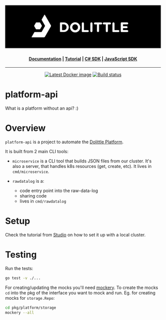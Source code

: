 <h1 align="center"><img src="https://raw.githubusercontent.com/dolittle/Documentation/master/Source/static/images/dolittle_negativ_horisontal_RGB_black.svg" alt="Dolittle"></h1>

<h4 align="center">
    <a href="https://dolittle.io">Documentation</a> |
    <a href="https://dolittle.io/docs/tutorials/getting_started/">Tutorial</a> |
    <a href="https://github.com/dolittle/DotNet.SDK">C# SDK</a> |
    <a href="https://github.com/dolittle/JavaScript.SDK">JavaScript SDK</a>
</h4>

---

<p align="center">
    <a href="https://hub.docker.com/r/dolittle/platform-api"><img src="https://img.shields.io/docker/v/dolittle/platform-api?label=dolittle%2Fplatform-api&logo=docker&sort=semver" alt="Latest Docker image"></a>
    <a href="https://github.com/dolittle/platform-api/actions/workflows/ci.yml"><img src="https://github.com/dolittle/platform-api/actions/workflows/ci.yml/badge.svg" alt="Build status"></a>
</p>

# platform-api
What is a platform without an api? :)

# Overview

`platform-api` is a project to automate the [Dolittle Platform](https://dolittle.io/docs/platform/).

It is built from 2 main CLI tools:

- `microservice` is a CLI tool that builds JSON files from our cluster. It's also a server, that handles k8s resources (get, create, etc). It lives in `cmd/microservice`.

- `rawdatalog` is a:
    - code entry point into the raw-data-log
    - sharing code
    - lives in `cmd/rawdatalog`

# Setup

Check the tutorial from [Studio](https://github.com/dolittle/Studio/blob/main/Documentation/k3d.md) on how to set it up with a local cluster.

# Testing

Run the tests:
```sh
go test -v ./...
```

For creating/updating the mocks you'll need [mockery](https://github.com/vektra/mockery). To create the mocks `cd` into the pkg of the interface you want to mock and run. Eg. for creating mocks for `storage.Repo`:
```sh
cd pkg/platform/storage
mockery --all
```
